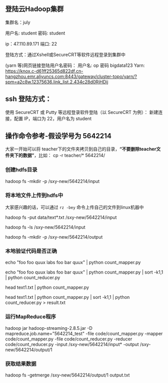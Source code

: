 ## 登陆云Hadoop集群



集群名：july

用户名: student 密码: student

ip：47.110.89.171  端口: 22

登陆方式：通过Xshell或SecureCRT等软件远程登录到集群中



(yarn 等)网页链接登陆用户名密码： 用户名: op 密码 bigdata123
Yarn: https://knox.c-d61ff25365d822df.cn-hangzhou.emr.aliyuncs.com:8443/gateway/cluster-topo/yarn/?spm=a2c8w.12375636.link_list.2.434c28d0RjHDij


## ssh  登陆方式：

使用 SecureCRT 或 Putty 等远程登录软件登陆（以 SecureCRT 为例）：
新建连接，配置 IP，端口为 22，用户名为 student 

## 操作命令参考-假设学号为 5642214
大家一开始可以将 teacher下的文件夹拷贝到自己的目录，**“不要删除teacher文件夹下的数据”**，比如：
cp -r teacher/* 5642214/

### 创建hdfs目录

hadoop fs -mkdir -p /sxy-new/5642214/input
### 将本地文件上传到hdfs中
大家感兴趣的话，可以通过 `rz -bey` 命令上传自己的文件到linux机器中

hadoop fs -put data/text*.txt /sxy-new/5642214/input

hadoop fs -ls /sxy-new/5642214/input

hadoop fs -mkdir -p /sxy-new/5642214/output

### 本地验证代码是否正确

echo "foo foo quux labs foo bar quux" | python count_mapper.py

echo "foo foo quux labs foo bar quux" | python count_mapper.py | sort -k1,1 | python count_reducer.py

head text1.txt | python count_mapper.py

head text1.txt | python count_mapper.py | sort -k1,1 | python count_reducer.py > result.txt

### 运行MapReduce程序

hadoop jar hadoop-streaming-2.8.5.jar  -D mapreduce.job.name="5642214_test" -file code/count_mapper.py  -mapper code/count_mapper.py  -file code/count_reducer.py -reducer code/count_reducer.py -input /sxy-new/5642214/input*  -output /sxy-new/5642214/output/1

### 获取结果数据

hadoop fs -getmerge /sxy-new/5642214/output/1 output.txt
